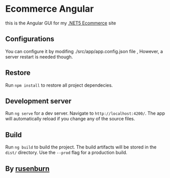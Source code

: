 # Ecommerce Angular

this is the Angular GUI for my [.NET5 Ecommerce](https://github.com/rusenburn/Ecommerce_Djackets_ASPNET5) site

## Configurations
You can configure it by modifing ./src/app/app.config.json file , However, a server restart is needed though.

## Restore
Run `npm install` to restore all project dependecies.

## Development server

Run `ng serve` for a dev server. Navigate to `http://localhost:4200/`. The app will automatically reload if you change any of the source files.

## Build

Run `ng build` to build the project. The build artifacts will be stored in the `dist/` directory. Use the `--prod` flag for a production build.

## By [rusenburn](https://github.com/rusenburn)
